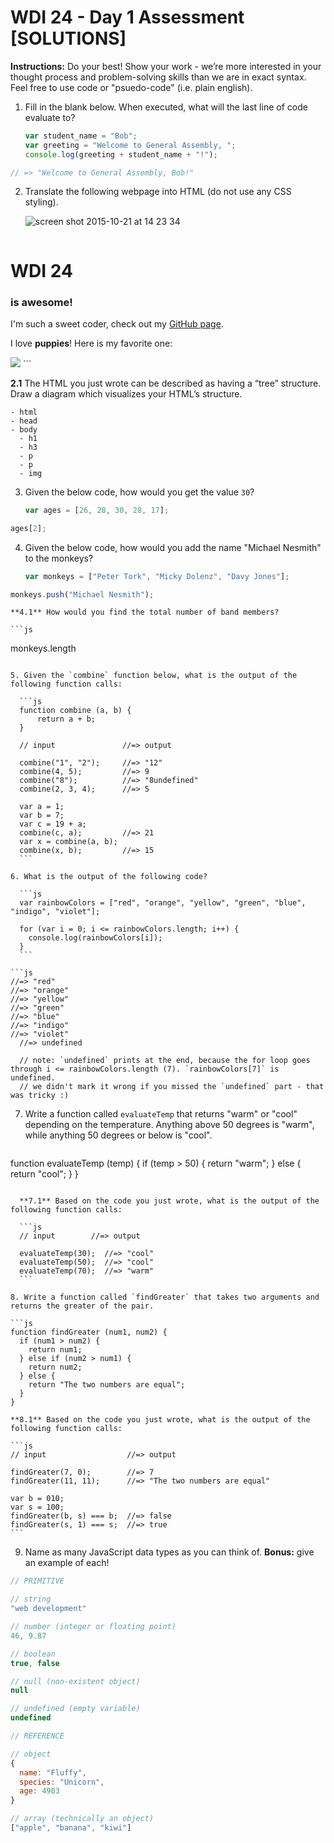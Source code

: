 # WDI 24 - Day 1 Assessment [SOLUTIONS]

**Instructions:** Do your best! Show your work - we’re more interested in your thought process and problem-solving skills than we are in exact syntax. Feel free to use code or "psuedo-code" (i.e. plain english).

1. Fill in the blank below. When executed, what will the last line of code evaluate to?

	```js
	var student_name = "Bob";
	var greeting = "Welcome to General Assembly, ";
	console.log(greeting + student_name + "!");
	```

  ```js
  // => "Welcome to General Assembly, Bob!"
  ```

2. Translate the following webpage into HTML (do not use any CSS styling).

	![screen shot 2015-10-21 at 14 23 34](https://cloud.githubusercontent.com/assets/7833470/10650638/6a178e82-77ff-11e5-87e6-507f65b63e53.png)

	```html
  <!DOCTYPE html>
  <html lang="en">
  <head>
    <meta charset="UTF-8">
    <title>Document</title>
  </head>
  <body>
    <h1>WDI 24</h1>
    <h3>is awesome!</h3>
    <p>I'm such a sweet coder, check out my <a href="https://github.com/username">GitHub page</a>.</p>
    <p>I love <strong>puppies</strong>! Here is my favorite one:</p>
    <img src="puppy.jpg">
  </body>
  </html>
  ```

  **2.1** The HTML you just wrote can be described as having a “tree” structure. Draw a diagram which visualizes your HTML’s structure.

  ```
  - html
  - head
  - body
    - h1
    - h3
    - p
    - p
    - img
  ```

3. Given the below code, how would you get the value `30`?

	```js
	var ages = [26, 28, 30, 28, 17];
	```

  ```js
  ages[2];
  ```

4. Given the below code, how would you add the name "Michael Nesmith" to the monkeys?

	```js
	var monkeys = ["Peter Tork", "Micky Dolenz", "Davy Jones"];
	```

  ```js
  monkeys.push("Michael Nesmith");
  ```

	**4.1** How would you find the total number of band members?

	```js
  monkeys.length
  ```

5. Given the `combine` function below, what is the output of the following function calls:

	```js
	function combine (a, b) {
		return a + b;
	}

	// input			   //=> output

	combine("1", "2");     //=> "12"
	combine(4, 5); 	       //=> 9
	combine("8"); 	       //=> "8undefined"
	combine(2, 3, 4); 	   //=> 5

	var a = 1;
	var b = 7;
	var c = 19 + a;
	combine(c, a);	       //=> 21
	var x = combine(a, b);
	combine(x, b);	       //=> 15
	```

6. What is the output of the following code?

	```js
	var rainbowColors = ["red", "orange", "yellow", "green", "blue", "indigo", "violet"];

	for (var i = 0; i <= rainbowColors.length; i++) {
	  console.log(rainbowColors[i]);
	}
	```

  ```js
  //=> "red"
  //=> "orange"
  //=> "yellow"
  //=> "green"
  //=> "blue"
  //=> "indigo"
  //=> "violet"
	//=> undefined

	// note: `undefined` prints at the end, because the for loop goes through i <= rainbowColors.length (7). `rainbowColors[7]` is undefined.
	// we didn't mark it wrong if you missed the `undefined` part - that was tricky :)
  ```

7. Write a function called `evaluateTemp` that returns "warm" or "cool" depending on the temperature. Anything above 50 degrees is "warm", while anything 50 degrees or below is "cool".

	```js
  function evaluateTemp (temp) {
    if (temp > 50) {
      return "warm";
    } else {
      return "cool";
    }
  }
  ```

	**7.1** Based on the code you just wrote, what is the output of the following function calls:

	```js
	// input		//=> output

	evaluateTemp(30);  //=> "cool"
	evaluateTemp(50);  //=> "cool"
	evaluateTemp(70);  //=> "warm"
	```

8. Write a function called `findGreater` that takes two arguments and returns the greater of the pair.

  ```js
  function findGreater (num1, num2) {
    if (num1 > num2) {
      return num1;
    } else if (num2 > num1) {
      return num2;
    } else {
      return "The two numbers are equal";
    }
  }
  ```

	**8.1** Based on the code you just wrote, what is the output of the following function calls:

	```js
	// input			      //=> output

	findGreater(7, 0);        //=> 7
	findGreater(11, 11);      //=> "The two numbers are equal"

	var b = 010;
	var s = 100;
	findGreater(b, s) === b;  //=> false
	findGreater(s, 1) === s;  //=> true
	```

9. Name as many JavaScript data types as you can think of. **Bonus:** give an example of each!

  ```js
  // PRIMITIVE

  // string
  "web development"

  // number (integer or floating point)
  46, 9.87

  // boolean
  true, false

  // null (non-existent object)
  null

  // undefined (empty variable)
  undefined

  // REFERENCE

  // object
  {
    name: "Fluffy",
    species: "Unicorn",
    age: 4903
  }

  // array (technically an object)
  ["apple", "banana", "kiwi"]
  ```